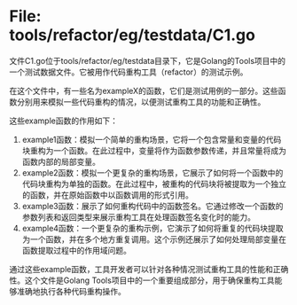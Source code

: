 # File: tools/refactor/eg/testdata/C1.go

文件C1.go位于tools/refactor/eg/testdata目录下，它是Golang的Tools项目中的一个测试数据文件。它被用作代码重构工具（refactor）的测试示例。

在这个文件中，有一些名为exampleX的函数，它们是测试用例的一部分。这些函数分别用来模拟一些代码重构的情况，以便测试重构工具的功能和正确性。

这些example函数的作用如下：
1. example1函数：模拟一个简单的重构场景，它将一个包含常量和变量的代码块重构为一个函数。在此过程中，变量将作为函数参数传递，并且常量将成为函数内部的局部变量。
2. example2函数：模拟一个更复杂的重构场景，它展示了如何将一个函数中的代码块重构为单独的函数。在此过程中，被重构的代码块将被提取为一个独立的函数，并在原始函数中以函数调用的形式引用。
3. example3函数：展示了如何重构代码中的函数签名。它通过修改一个函数的参数列表和返回类型来展示重构工具在处理函数签名变化时的能力。
4. example4函数：一个更复杂的重构示例，它演示了如何将重复的代码块提取为一个函数，并在多个地方重复调用。这个示例还展示了如何处理局部变量在函数提取过程中的作用域问题。

通过这些example函数，工具开发者可以针对各种情况测试重构工具的性能和正确性。这个文件是Golang Tools项目中的一个重要组成部分，用于确保重构工具能够准确地执行各种代码重构操作。

